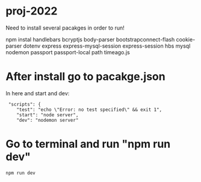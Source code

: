 # proj-2022

Need to install several pacakges in order to run!

npm instal handlebars 
            bcryptjs 
            body-parser 
            bootstrapconnect-flash
            cookie-parser
            dotenv
            express
            express-mysql-session
            express-session
            hbs
            mysql
            nodemon
            passport
            passport-local
            path
            timeago.js
            
            
# After install go to pacakge.json

In here and start and dev: 

```
 "scripts": {
    "test": "echo \"Error: no test specified\" && exit 1",
    "start": "node server",
    "dev": "nodemon server"
 ```   
    
    
# Go to terminal and run "npm run dev"
```
npm run dev

 ```   

